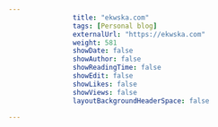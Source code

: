 ---
                title: "ekwska.com"
                tags: [Personal blog]
                externalUrl: "https://ekwska.com"
                weight: 581
                showDate: false
                showAuthor: false
                showReadingTime: false
                showEdit: false
                showLikes: false
                showViews: false
                layoutBackgroundHeaderSpace: false
                ---
